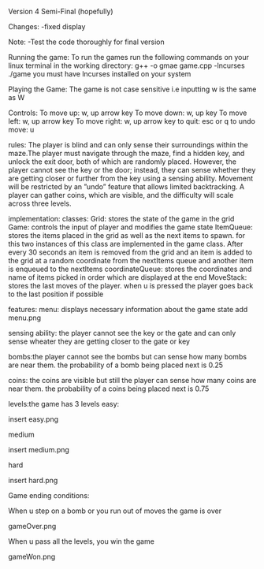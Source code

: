Version 4 Semi-Final (hopefully)

Changes:
-fixed display

Note:
-Test the code thoroughly for final version

Running the game:
To run the games run the following commands on your linux terminal in the working directory:
g++ -o gmae game.cpp -lncurses
./game
you must have lncurses installed on your system

Playing the Game:
The game is not case sensitive i.e inputting w is the same as W

Controls:
To move up: w, up arrow key
To move down: w, up  key
To move left: w, up arrow key
To move right: w, up arrow key
to quit: esc or q
to undo move: u

rules:
 The player is blind
and can only sense their surroundings within the maze.The player must navigate through the maze, find
a hidden key, and unlock the exit door, both of which are randomly placed. However,
the player cannot see the key or the door; instead, they can sense whether they are
getting closer or further from the key using a sensing ability.  Movement will be restricted by an ”undo”
feature that allows limited backtracking. A player can gather coins, which are visible,
and the difficulty will scale across three levels.

implementation:
classes:
Grid: stores the state of the game in the grid
Game: controls the input of player and modifies the game state
ItemQueue: stores the items placed in the grid as well as the next items to spawn. for this two instances of this class are implemented in the game class. After every 30 seconds an item is removed from the grid and an item is added to the grid at a random coordinate from the nextItems queue and another item is enqueued to the nextItems
coordinateQueue: stores the coordinates and name of items picked in order which are displayed at the end
MoveStack: stores the last moves of the player. when u is pressed the player goes back to the last position if possible

features:
menu: displays necessary information about the game state
add menu.png

sensing ability:
the player cannot see the key or the gate and can only sense wheater they are getting closer to the gate or key

bombs:the player cannot see the bombs but can sense how many bombs are near them. the probability of a bomb being placed next is 0.25

coins: the coins are visible but still the player can sense how many coins are near them. the probability of a coins being placed next is 0.75

levels:the game has 3 levels
easy: 

insert easy.png

medium

insert medium.png

hard

insert hard.png

Game ending conditions:

When u step on a bomb or you run out of moves the game is over

gameOver.png

When u pass all the levels, you win the game

gameWon.png

